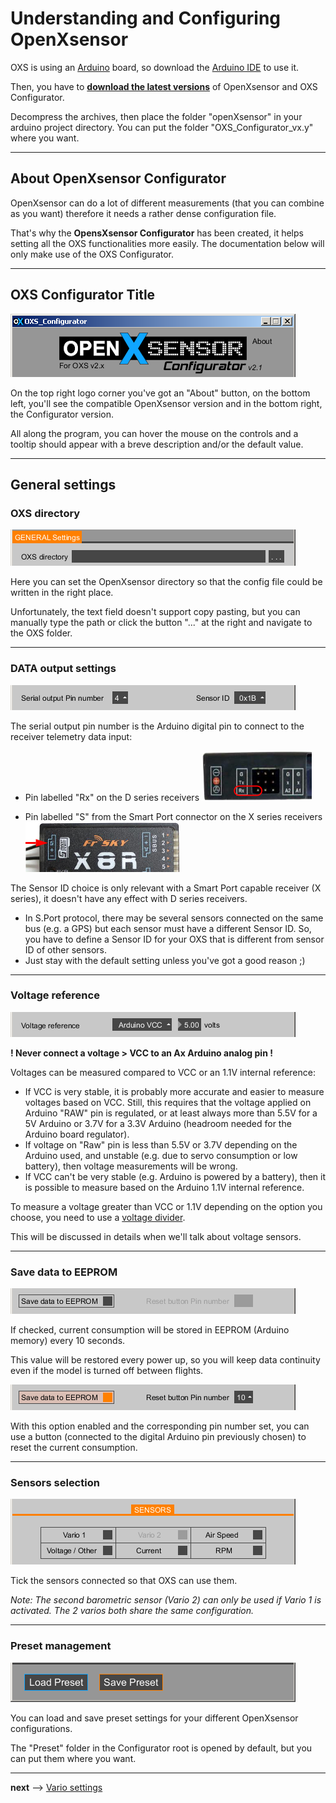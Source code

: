 # Understanding and Configuring OpenXsensor #

OXS is using an [Arduino](http://arduino.cc/) board, so download the [Arduino IDE](http://arduino.cc/en/Main/Software#toc2) to use it.

Then, you have to **[download the latest versions](OXS_Downloads.md)** of OpenXsensor and OXS Configurator.

Decompress the archives, then place the folder "openXsensor" in your arduino project directory. You can put the folder "OXS\_Configurator\_vx.y" where you want.


---


## About OpenXsensor Configurator ##

OpenXsensor can do a lot of different measurements (that you can combine as you want) therefore it needs a rather dense configuration file.

That's why the **OpensXsensor Configurator** has been created, it helps setting all the OXS functionalities more easily. The documentation below will only make use of the OXS Configurator.


---


## OXS Configurator Title ##

![OXSC_01](images/OXSC_01.png)

On the top right logo corner you've got an "About" button, on the bottom left, you'll see the compatible OpenXsensor version and in the bottom right, the Configurator version.

All along the program, you can hover the mouse on the controls and a tooltip should appear with a breve description and/or the default value.


---


## General settings ##

### OXS directory ###

![OXSC_02](images/OXSC_02.png)

Here you can set the OpenXsensor directory so that the config file could be written in the right place.

Unfortunately, the text field doesn't support copy pasting, but you can manually type the path or click the button "..." at the right and navigate to the OXS folder.


---


### DATA output settings ###

![OXSC_03](images/OXSC_03.png)

The serial output pin number is the Arduino digital pin to connect to the receiver telemetry data input:
  * Pin labelled "Rx" on the D series receivers ![D8R_Side](images/D8R_Side.png)

  * Pin labelled "S" from the Smart Port connector on the X series receivers ![X8R_topSP](images/X8R_topSP.png)

The Sensor ID choice is only relevant with a Smart Port capable receiver (X series), it doesn't have any effect with D series receivers.

  * In S.Port protocol, there may be several sensors connected on the same bus (e.g. a GPS) but each sensor must have a different Sensor ID. So, you have to define a Sensor ID for your OXS that is different from sensor ID of other sensors.
  * Just stay with the default setting unless you've got a good reason ;)


---


### Voltage reference ###

![OXSC_04](images/OXSC_04.png)

**! Never connect a voltage > VCC to an Ax Arduino analog pin !**

Voltages can be measured compared to VCC or an 1.1V internal reference:

  * If VCC is very stable, it is probably more accurate and easier to measure voltages based on VCC. Still, this requires that the voltage applied on Arduino "RAW" pin is regulated, or at least always more than 5.5V for a 5V Arduino or 3.7V for a 3.3V Arduino (headroom needed for the Arduino board regulator).
  * If voltage on "Raw" pin is less than 5.5V or 3.7V depending on the Arduino used, and unstable (e.g. due to servo consumption or low battery), then voltage measurements will be wrong.
  * If VCC can't be very stable (e.g. Arduino is powered by a battery), then it is possible to measure based on the Arduino 1.1V internal reference.

To measure a voltage greater than VCC or 1.1V depending on the option you choose, you need to use a [voltage divider](https://learn.sparkfun.com/tutorials/voltage-dividers).

This will be discussed in details when we'll talk about voltage sensors.


---


### Save data to EEPROM ###

![OXSC_05](images/OXSC_05.png)

If checked, current consumption will be stored in EEPROM (Arduino memory) every 10 seconds.

This value will be restored every power up, so you will keep data continuity even if the model is turned off between flights.

![OXSC_06](images/OXSC_06.png)

With this option enabled and the corresponding pin number set, you can use a button (connected to the digital Arduino pin previously chosen) to reset the current consumption.


---


### Sensors selection ###

![OXSC_07](images/OXSC_07.png)

Tick the sensors connected so that OXS can use them.

_Note: The second barometric sensor (Vario 2) can only be used if Vario 1 is activated._
_The 2 varios both share the same configuration._


---


### Preset management ###

![OXSC_08](images/OXSC_08.png)

You can load and save preset settings for your different OpenXsensor configurations.

The "Preset" folder in the Configurator root is opened by default, but you can put them where you want.


---


**next** --> [Vario settings](OXS_Conf_Vario.md)